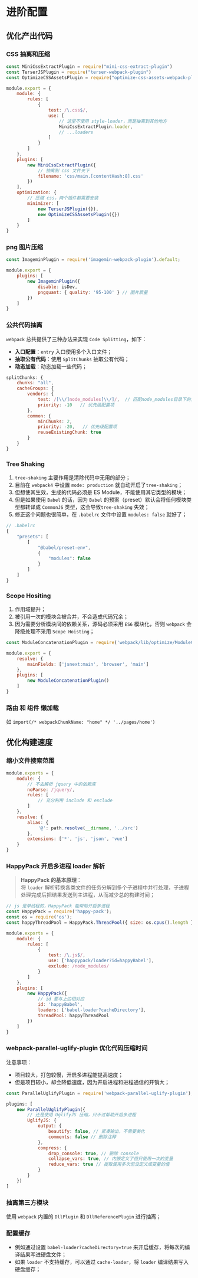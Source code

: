 # 进阶配置

## 优化产出代码
### CSS 抽离和压缩
```js
const MiniCssExtractPlugin = require("mini-css-extract-plugin")
const TerserJSPlugin = require("terser-webpack-plugin")
const OptimizeCSSAssetsPlugin = require("optimize-css-assets-webpack-plugin")

module.export = {
    module: {
        rules: [
            {
                test: /\.css$/,
                use: [
                    // 这里不使用 style-loader，而是抽离到其他地方
                    MiniCssExtractPlugin.loader,
                    // ...loaders
                ]
            }
        ]
    },
    plugins: [
        new MiniCssExtractPlugin({
            // 抽离到 css 文件夹下
            filename: 'css/main.[contentHash:8].css'
        })
    ],
    optimization: {
        // 压缩 css，两个插件都需要安装
        minimizer: [
            new TerserJSPlugin({}),
            new OptimizeCSSAssetsPlugin({})
        ]
    }
}
```

### png 图片压缩
```js
const ImageminPlugin = require('imagemin-webpack-plugin').default;

module.export = {
    plugins: [
        new ImageminPlugin({
            disable: isDev, 
            pngquant: { quality: '95-100' } // 图片质量
        })
    ]
}
```

### 公共代码抽离
`webpack` 总共提供了三种办法来实现 `Code Splitting`，如下：
- **入口配置**：`entry` 入口使用多个入口文件；
- **抽取公有代码**：使用 `SplitChunks` 抽取公有代码；
- **动态加载**：动态加载一些代码；
```js
splitChunks: {
    chunks: "all",
    cacheGroups: {
        vendors: {
            test: /[\\/]node_modules[\\/]/,  // 匹配node_modules目录下的文件
            priority: -10   // 优先级配置项
        },
        common: {
            minChunks: 2,
            priority: -20,   // 优先级配置项
            reuseExistingChunk: true
        }
    }
}
```

### Tree Shaking
1. `tree-shaking` 主要作用是清除代码中无用的部分；
2. 目前在 `webpack4` 中设置 `mode: production` 就自动开启了`tree-shaking`；
3. 但想使其生效，生成的代码必须是 ES Module，不能使用其它类型的模块；
4. 但是如果使用 `Babel` 的话，因为 `Babel` 的预案（preset）默认会将任何模块类型都转译成 `CommonJS` 类型，这会导致`tree-shaking` 失效；
5. 修正这个问题也很简单，在 `.babelrc` 文件中设置 `modules: false` 就好了；
```js
// .babelrc
{
    "presets": [
        [
            "@babel/preset-env",
            {
                "modules": false 
            }
        ]
    ]
}
```

### Scope Hositing
1. 作用域提升；
2. 被引用一次的模块会被合并，不会造成代码冗余；
3. 因为需要分析模块间的依赖关系，源码必须采用 `ES6` 模块化，否则 `webpack` 会降级处理不采用 `Scope Hoisting`；
```js
const ModuleConcatenationPlugin = require('webpack/lib/optimize/ModuleConcatenationPlugin');

module.export = {
    resolve: {
        mainFields: ['jsnext:main', 'browser', 'main']
    },
    plugins: [
        new ModuleConcatenationPlugin()
    ]
}
```

### 路由 和 组件 懒加载 
如 `import(/* webpackChunkName: "home" */ '../pages/home')`

## 优化构建速度
### 缩小文件搜索范围
```js
module.exports = {
    module: {
        // 不去解析 jquery 中的依赖库
        noParse: /jquery/,
        rules: [
            // 充分利用 include 和 exclude
        ]
    },
    resolve: {
        alias: {
            '@': path.resolve(__dirname, '../src')
        },
        extensions: ['*', 'js', 'json', 'vue']
    }
}
```

### HappyPack 开启多进程 loader 解析
> **HappyPack 的基本原理**：<br>
> 将 `loader` 解析转换各类文件的任务分解到多个子进程中并行处理，子进程处理完成后把结果发送到主进程，从而减少总的构建时间；
```js
// js 是单线程的，HappyPack 能帮助开启多进程
const HappyPack = require('happy-pack');
const os = require('os');
const happyThreadPool = HappyPack.ThreadPool({ size: os.cpus().length })

module.exports = {
    module: {
        rules: [
            {
                test: /\.js$/,
                use: ['happypack/loader?id=happyBabel'],
                exclude: /node_modules/
            }
        ]
    },
    plugins: [
        new HappyPack({
            // id 要与上边相对应
            id: 'happyBabel',
            loaders: ['babel-loader?cacheDirectory'],
            threadPool: happyThreadPool
        })
    ]
}
```

### webpack-parallel-uglify-plugin 优化代码压缩时间
注意事项：
- 项目较大，打包较慢，开启多进程能提高速度；
- 但是项目较小，却会降低速度，因为开启进程和进程通信的开销大；
```js
const ParallelUglifyPlugin = require('webpack-parallel-uglify-plugin');

plugins: [
    new ParallelUglifyPlugin({
        // 还是使用 UglifyJS 压缩，只不过帮助开启多进程
        UglifyJS: {
            output: {
                beautify: false, // 紧凑输出，不需要美化
                comments: false // 删除注释
            },
            compress: {
                drop_console: true, // 删除 console
                collapse_vars: true, // 内嵌定义了但只使用一次的变量
                reduce_vars: true // 提取使用多次但没定义成变量的值
            }
        }
    })
]
```

### 抽离第三方模块
使用 `webpack` 内置的 `DllPlugin` 和 `DllReferencePlugin` 进行抽离；

### 配置缓存
- 例如通过设置 `babel-loader?cacheDirectory=true` 来开启缓存，将每次的编译结果写进硬盘文件；
- 如果 `loader` 不支持缓存，可以通过 `cache-loader`，将 `loader` 编译结果写入硬盘缓存；




